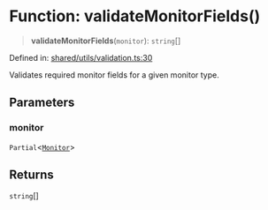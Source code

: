 # Function: validateMonitorFields()

> **validateMonitorFields**(`monitor`): `string`[]

Defined in: [shared/utils/validation.ts:30](https://github.com/Nick2bad4u/Uptime-Watcher/blob/2a45eeb1723f8f7089001af2c92aa07d82dfe7e4/shared/utils/validation.ts#L30)

Validates required monitor fields for a given monitor type.

## Parameters

### monitor

`Partial`\<[`Monitor`](../../../types/interfaces/Monitor.md)\>

## Returns

`string`[]
